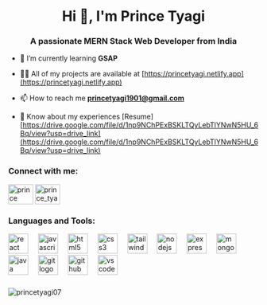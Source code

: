 <h1 align="center">Hi 👋, I'm Prince Tyagi</h1>
<h3 align="center">A passionate MERN Stack Web Developer from India</h3>

- 🌱 I’m currently learning **GSAP**

- 👨‍💻 All of my projects are available at [https://princetyagi.netlify.app](https://princetyagi.netlify.app)

- 📫 How to reach me **princetyagi1901@gmail.com**

- 📄 Know about my experiences [Resume] [https://drive.google.com/file/d/1np9NChPExBSKLTQyLebTlYNwN5HU_6Bq/view?usp=drive_link](https://drive.google.com/file/d/1np9NChPExBSKLTQyLebTlYNwN5HU_6Bq/view?usp=drive_link)


<h3 align="left">Connect with me:</h3>
<p align="left">
<a href="https://linkedin.com/in/prince tyagi" target="blank"><img align="center" src="https://raw.githubusercontent.com/rahuldkjain/github-profile-readme-generator/master/src/images/icons/Social/linked-in-alt.svg" alt="prince tyagi" height="40" width="50"/></a>
<a href="https://instagram.com/prince_tyagi._.07" target="blank"><img align="center" src="https://raw.githubusercontent.com/rahuldkjain/github-profile-readme-generator/master/src/images/icons/Social/instagram.svg" alt="prince_tyagi._.07" height="40" width="50" /></a>
</p>

<h3 align="left">Languages and Tools:</h3>

<div align="left">
  <img src="https://cdn.jsdelivr.net/gh/devicons/devicon/icons/react/react-original.svg" height="40" alt="react logo"  />
  <img width="12" />
  
  <img src="https://cdn.jsdelivr.net/gh/devicons/devicon/icons/javascript/javascript-original.svg" height="40" alt="javascript logo"  />
  <img width="12" />
  <img src="https://cdn.jsdelivr.net/gh/devicons/devicon/icons/html5/html5-original.svg" height="40" alt="html5 logo"  />
  <img width="12" />
  <img src="https://cdn.jsdelivr.net/gh/devicons/devicon/icons/css3/css3-original.svg" height="40" alt="css3 logo"  />
  <img width="12" />
  <img src="https://cdn.jsdelivr.net/gh/devicons/devicon/icons/tailwindcss/tailwindcss-original-wordmark.svg" height="40" alt="tailwindcss logo"  />
  <img width="12" />
  <img src="https://cdn.jsdelivr.net/gh/devicons/devicon/icons/nodejs/nodejs-original.svg" height="40" alt="nodejs logo"  />
  <img width="12" />
  <img src="https://cdn.jsdelivr.net/gh/devicons/devicon/icons/express/express-original.svg" height="40" alt="express logo"  />
  <img width="12" />
  <img src="https://cdn.jsdelivr.net/gh/devicons/devicon/icons/mongodb/mongodb-original.svg" height="40" alt="mongodb logo"  />
  <img width="12" />
  <img src="https://cdn.jsdelivr.net/gh/devicons/devicon/icons/java/java-original.svg" height="40" alt="java logo"  />
  <img width="12" />
  <img src="https://cdn.jsdelivr.net/gh/devicons/devicon/icons/git/git-original.svg" height="40" alt="git logo"  />
  <img width="12" />
  <img src="https://cdn.jsdelivr.net/gh/devicons/devicon/icons/github/github-original.svg" height="40" alt="github logo"  />
  <img width="12" />
  <img src="https://cdn.jsdelivr.net/gh/devicons/devicon/icons/vscode/vscode-original.svg" height="40" alt="vscode logo"  />
</div>

###



<p><img align="center" src="https://github-readme-stats.vercel.app/api/top-langs?username=princetyagi07&show_icons=true&locale=en&layout=compact" alt="princetyagi07" /></p>
